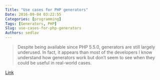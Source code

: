 ```yaml
---
Title: "Use cases for PHP generators"
Date: 2016-09-04 03:22:55
Categories: [programming]
Tags: [Generators, PHP]
Slug: use-cases-for-php-generators
Authors: sedlav
---
```


> Despite being available since PHP 5.5.0, generators are still largely underused. In fact, it appears than most of the developers I know understand how generators work but don’t seem to see when they could be useful in real-world cases.

[Link](blog.kevingomez.fr/2016/01/20/use-cases-for-php-generators/a)

